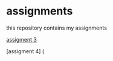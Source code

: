 # assignments
this repository contains my assignments

[assigment 3](https://github.com/bram17/assignments/blob/master/assignment3.ipynb)

[assigment 4] (
